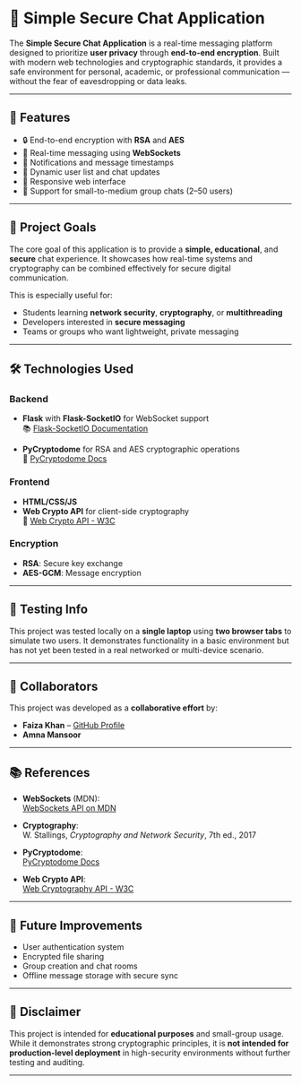 # 🔐 Simple Secure Chat Application

The **Simple Secure Chat Application** is a real-time messaging platform designed to prioritize **user privacy** through **end-to-end encryption**. Built with modern web technologies and cryptographic standards, it provides a safe environment for personal, academic, or professional communication — without the fear of eavesdropping or data leaks.

---

## 🧩 Features

- 🔒 End-to-end encryption with **RSA** and **AES**
- 💬 Real-time messaging using **WebSockets**
- 🔔 Notifications and message timestamps
- 👥 Dynamic user list and chat updates
- 📱 Responsive web interface
- 🔁 Support for small-to-medium group chats (2–50 users)

---

## 🎯 Project Goals

The core goal of this application is to provide a **simple, educational**, and **secure** chat experience. It showcases how real-time systems and cryptography can be combined effectively for secure digital communication.

This is especially useful for:
- Students learning **network security**, **cryptography**, or **multithreading**
- Developers interested in **secure messaging**
- Teams or groups who want lightweight, private messaging

---

## 🛠️ Technologies Used

### Backend
- **Flask** with **Flask-SocketIO** for WebSocket support  
  📚 [Flask-SocketIO Documentation](https://flask-socketio.readthedocs.io/)

- **PyCryptodome** for RSA and AES cryptographic operations  
  🔐 [PyCryptodome Docs](https://pycryptodome.readthedocs.io/)

### Frontend
- **HTML/CSS/JS**
- **Web Crypto API** for client-side cryptography  
  🔐 [Web Crypto API - W3C](https://www.w3.org/TR/WebCryptoAPI/)

### Encryption
- **RSA**: Secure key exchange
- **AES-GCM**: Message encryption

---

## 🧪 Testing Info

This project was tested locally on a **single laptop** using **two browser tabs** to simulate two users. It demonstrates functionality in a basic environment but has not yet been tested in a real networked or multi-device scenario.

---

## 🤝 Collaborators

This project was developed as a **collaborative effort** by:
- **Faiza Khan** – [GitHub Profile](https://github.com/faiza290)
- **Amna Mansoor**

---

## 📚 References

- **WebSockets** (MDN):  
  [WebSockets API on MDN](https://developer.mozilla.org/en-US/docs/Web/API/WebSockets_API)

- **Cryptography**:  
  W. Stallings, *Cryptography and Network Security*, 7th ed., 2017

- **PyCryptodome**:  
  [PyCryptodome Docs](https://pycryptodome.readthedocs.io/)

- **Web Crypto API**:  
  [Web Cryptography API - W3C](https://www.w3.org/TR/WebCryptoAPI/)

---

## 🚀 Future Improvements

- User authentication system
- Encrypted file sharing
- Group creation and chat rooms
- Offline message storage with secure sync

---

## 📌 Disclaimer

This project is intended for **educational purposes** and small-group usage. While it demonstrates strong cryptographic principles, it is **not intended for production-level deployment** in high-security environments without further testing and auditing.

---
